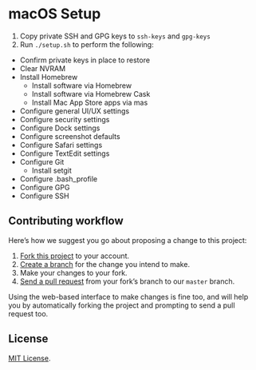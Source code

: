# macOS Setup

1. Copy private SSH and GPG keys to `ssh-keys` and `gpg-keys`
2. Run `./setup.sh` to perform the following:

- Confirm private keys in place to restore
- Clear NVRAM
- Install Homebrew
  - Install software via Homebrew
  - Install software via Homebrew Cask
  - Install Mac App Store apps via mas
- Configure general UI/UX settings
- Configure security settings
- Configure Dock settings
- Configure screenshot defaults
- Configure Safari settings
- Configure TextEdit settings
- Configure Git
  - Install setgit
- Configure .bash_profile
- Configure GPG
- Configure SSH

## Contributing workflow

Here’s how we suggest you go about proposing a change to this project:

1. [Fork this project][fork] to your account.
2. [Create a branch][branch] for the change you intend to make.
3. Make your changes to your fork.
4. [Send a pull request][pr] from your fork’s branch to our `master` branch.

Using the web-based interface to make changes is fine too, and will help you
by automatically forking the project and prompting to send a pull request too.

[fork]: https://help.github.com/articles/fork-a-repo/
[branch]: https://help.github.com/articles/creating-and-deleting-branches-within-your-repository
[pr]: https://help.github.com/articles/using-pull-requests/

## License

[MIT License](./LICENSE).